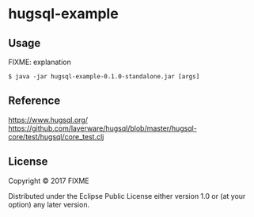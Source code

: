 # hugsql-example




## Usage

FIXME: explanation

    $ java -jar hugsql-example-0.1.0-standalone.jar [args]


## Reference
https://www.hugsql.org/
https://github.com/layerware/hugsql/blob/master/hugsql-core/test/hugsql/core_test.clj

## License

Copyright © 2017 FIXME

Distributed under the Eclipse Public License either version 1.0 or (at
your option) any later version.
